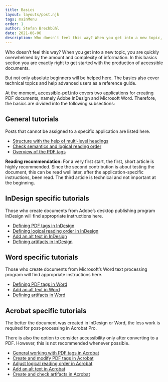 ```yaml
---
title: Basics
layout: layouts/post.njk
tags: mainMenu
order: 1
author: Stefan Brechbühl
date: 2021-06-06
description: Who doesn’t feel this way? When you get into a new topic, you are quickly overwhelmed by the amount and complexity of information. In this basics section you are exactly right to get started with the production of accessible documents.
---
```


Who doesn’t feel this way? When you get into a new topic, you are quickly overwhelmed by the amount and complexity of information. In this basics section you are exactly right to get started with the production of accessible documents.

But not only absolute beginners will be helped here. The basics also cover technical topics and help advanced users as a reference guide.

At the moment, [accessible-pdf.info](/) covers two applications for creating PDF documents, namely Adobe InDesign and Microsoft Word. Therefore, the basics are divided into the following subsections:

## General tutorials

Posts that cannot be assigned to a specific application are listed here.

- [Structure with the help of multi-level headings](/en/basics/general/structure-with-the-help-of-multi-level-headings)
- [Check semantics and logical reading order](/en/basics/general/check-semantics-and-logical-reading-order)
- [Overview of the PDF tags](/en/basics/general/overview-of-the-pdf-tags)

<p class="note">
  <strong>Reading recommendation:</strong> For a very first start, the first, short article is
  highly recommended. Since the second contribution is about testing the document, this can be read
  well later, after the application-specific instructions, been read. The third article is technical
  and not important at the beginning.
</p>

## InDesign specific tutorials

Those who create documents from Adobe’s desktop publishing program InDesign will find appropriate instructions here.

- [Defining PDF tags in InDesign](/en/basics/indesign/defining-pdf-tags-in-indesign)
- [Defining logical reading order in InDesign](/en/basics/indesign/defining-logical-reading-order-in-indesign)
- [Add an alt text in InDesign](/en/basics/indesign/add-an-alt-text-in-indesign)
- [Defining artifacts in InDesign](/en/basics/indesign/defining-artifacts-in-indesign)

## Word specific tutorials

Those who create documents from Microsoft’s Word text processing program will find appropriate instructions here.

- [Defining PDF tags in Word](/en/basics/word/defining-pdf-tags-in-word)
- [Add an alt text in Word](/en/basics/word/add-an-alt-text-in-word)
- [Defining artifacts in Word](/en/basics/word/defining-artifacts-in-word)

## Acrobat specific tutorials

The better the document was created in InDesign or Word, the less work is required for post-processing in Acrobat Pro.

There is also the option to consider accessibility only after converting to a PDF. However, this is not recommended whenever possible.

- [General working with PDF tags in Acrobat](/en/basics/acrobat/general-working-with-pdf-tags-in-acrobat)
- [Create and modify PDF tags in Acrobat](/en/basics/acrobat/create-and-modify-pdf-tags-in-acrobat)
- [Adjust logical reading order in Acrobat](/en/basics/acrobat/adjust-logical-reading-order-in-acrobat)
- [Add an alt text in Acrobat](/en/basics/acrobat/add-an-alt-text-in-acrobat)
- [Create and check artifacts in Acrobat](/en/basics/acrobat/create-and-check-artifacts-in-acrobat)
